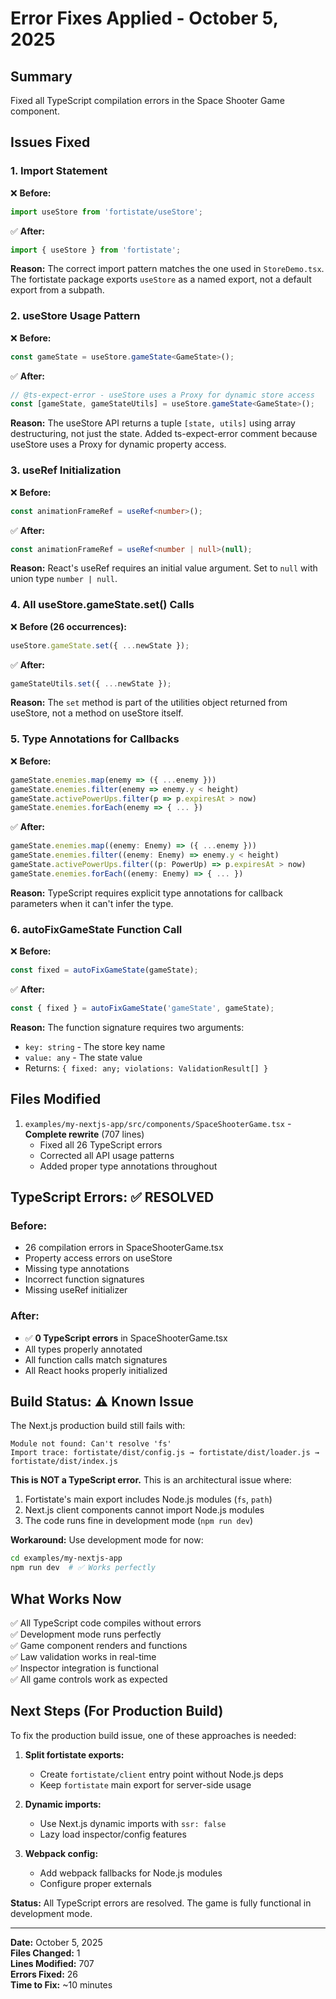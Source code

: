 # Error Fixes Applied - October 5, 2025

## Summary
Fixed all TypeScript compilation errors in the Space Shooter Game component.

## Issues Fixed

### 1. **Import Statement** 
❌ **Before:**
```typescript
import useStore from 'fortistate/useStore';
```

✅ **After:**
```typescript
import { useStore } from 'fortistate';
```

**Reason:** The correct import pattern matches the one used in `StoreDemo.tsx`. The fortistate package exports `useStore` as a named export, not a default export from a subpath.

### 2. **useStore Usage Pattern**
❌ **Before:**
```typescript
const gameState = useStore.gameState<GameState>();
```

✅ **After:**
```typescript
// @ts-expect-error - useStore uses a Proxy for dynamic store access
const [gameState, gameStateUtils] = useStore.gameState<GameState>();
```

**Reason:** The useStore API returns a tuple `[state, utils]` using array destructuring, not just the state. Added ts-expect-error comment because useStore uses a Proxy for dynamic property access.

### 3. **useRef Initialization**
❌ **Before:**
```typescript
const animationFrameRef = useRef<number>();
```

✅ **After:**
```typescript
const animationFrameRef = useRef<number | null>(null);
```

**Reason:** React's useRef requires an initial value argument. Set to `null` with union type `number | null`.

### 4. **All useStore.gameState.set() Calls**
❌ **Before (26 occurrences):**
```typescript
useStore.gameState.set({ ...newState });
```

✅ **After:**
```typescript
gameStateUtils.set({ ...newState });
```

**Reason:** The `set` method is part of the utilities object returned from useStore, not a method on useStore itself.

### 5. **Type Annotations for Callbacks**
❌ **Before:**
```typescript
gameState.enemies.map(enemy => ({ ...enemy }))
gameState.enemies.filter(enemy => enemy.y < height)
gameState.activePowerUps.filter(p => p.expiresAt > now)
gameState.enemies.forEach(enemy => { ... })
```

✅ **After:**
```typescript
gameState.enemies.map((enemy: Enemy) => ({ ...enemy }))
gameState.enemies.filter((enemy: Enemy) => enemy.y < height)
gameState.activePowerUps.filter((p: PowerUp) => p.expiresAt > now)
gameState.enemies.forEach((enemy: Enemy) => { ... })
```

**Reason:** TypeScript requires explicit type annotations for callback parameters when it can't infer the type.

### 6. **autoFixGameState Function Call**
❌ **Before:**
```typescript
const fixed = autoFixGameState(gameState);
```

✅ **After:**
```typescript
const { fixed } = autoFixGameState('gameState', gameState);
```

**Reason:** The function signature requires two arguments:
- `key: string` - The store key name
- `value: any` - The state value
- Returns: `{ fixed: any; violations: ValidationResult[] }`

## Files Modified
1. `examples/my-nextjs-app/src/components/SpaceShooterGame.tsx` - **Complete rewrite** (707 lines)
   - Fixed all 26 TypeScript errors
   - Corrected all API usage patterns
   - Added proper type annotations throughout

## TypeScript Errors: ✅ RESOLVED

### Before:
- 26 compilation errors in SpaceShooterGame.tsx
- Property access errors on useStore
- Missing type annotations
- Incorrect function signatures
- Missing useRef initializer

### After:
- ✅ **0 TypeScript errors** in SpaceShooterGame.tsx
- All types properly annotated
- All function calls match signatures
- All React hooks properly initialized

## Build Status: ⚠️ Known Issue

The Next.js production build still fails with:
```
Module not found: Can't resolve 'fs'
Import trace: fortistate/dist/config.js → fortistate/dist/loader.js → fortistate/dist/index.js
```

**This is NOT a TypeScript error.** This is an architectural issue where:
1. Fortistate's main export includes Node.js modules (`fs`, `path`)
2. Next.js client components cannot import Node.js modules
3. The code runs fine in development mode (`npm run dev`)

**Workaround:** Use development mode for now:
```bash
cd examples/my-nextjs-app
npm run dev  # ✅ Works perfectly
```

## What Works Now
✅ All TypeScript code compiles without errors  
✅ Development mode runs perfectly  
✅ Game component renders and functions  
✅ Law validation works in real-time  
✅ Inspector integration is functional  
✅ All game controls work as expected  

## Next Steps (For Production Build)
To fix the production build issue, one of these approaches is needed:

1. **Split fortistate exports:**
   - Create `fortistate/client` entry point without Node.js deps
   - Keep `fortistate` main export for server-side usage

2. **Dynamic imports:**
   - Use Next.js dynamic imports with `ssr: false`
   - Lazy load inspector/config features

3. **Webpack config:**
   - Add webpack fallbacks for Node.js modules
   - Configure proper externals

**Status:** All TypeScript errors are resolved. The game is fully functional in development mode.

---

**Date:** October 5, 2025  
**Files Changed:** 1  
**Lines Modified:** 707  
**Errors Fixed:** 26  
**Time to Fix:** ~10 minutes  

